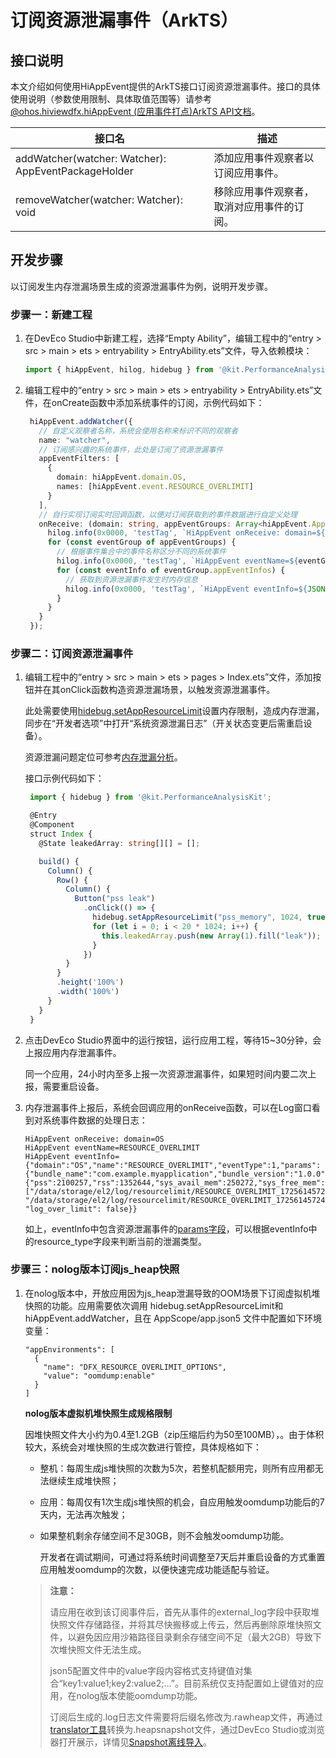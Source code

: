# 订阅资源泄漏事件（ArkTS）

## 接口说明

本文介绍如何使用HiAppEvent提供的ArkTS接口订阅资源泄漏事件。接口的具体使用说明（参数使用限制、具体取值范围等）请参考[@ohos.hiviewdfx.hiAppEvent (应用事件打点)ArkTS API文档](../reference/apis-performance-analysis-kit/js-apis-hiviewdfx-hiappevent.md)。

| 接口名 | 描述 |
| -------- | -------- |
| addWatcher(watcher: Watcher): AppEventPackageHolder | 添加应用事件观察者以订阅应用事件。 |
| removeWatcher(watcher: Watcher): void | 移除应用事件观察者，取消对应用事件的订阅。

## 开发步骤

以订阅发生内存泄漏场景生成的资源泄漏事件为例，说明开发步骤。

### 步骤一：新建工程

1. 在DevEco Studio中新建工程，选择“Empty Ability”，编辑工程中的“entry > src > main > ets  > entryability > EntryAbility.ets”文件，导入依赖模块：

   ```ts
   import { hiAppEvent, hilog, hidebug } from '@kit.PerformanceAnalysisKit';
   ```

2. 编辑工程中的“entry > src > main > ets  > entryability > EntryAbility.ets”文件，在onCreate函数中添加系统事件的订阅，示例代码如下：

   ```ts
    hiAppEvent.addWatcher({
      // 自定义观察者名称，系统会使用名称来标识不同的观察者
      name: "watcher",
      // 订阅感兴趣的系统事件，此处是订阅了资源泄漏事件
      appEventFilters: [
        {
          domain: hiAppEvent.domain.OS,
          names: [hiAppEvent.event.RESOURCE_OVERLIMIT]
        }
      ],
      // 自行实现订阅实时回调函数，以便对订阅获取到的事件数据进行自定义处理 
      onReceive: (domain: string, appEventGroups: Array<hiAppEvent.AppEventGroup>) => {
        hilog.info(0x0000, 'testTag', `HiAppEvent onReceive: domain=${domain}`);
        for (const eventGroup of appEventGroups) {
          // 根据事件集合中的事件名称区分不同的系统事件
          hilog.info(0x0000, 'testTag', `HiAppEvent eventName=${eventGroup.name}`);
          for (const eventInfo of eventGroup.appEventInfos) {
            // 获取到资源泄漏事件发生时内存信息
            hilog.info(0x0000, 'testTag', `HiAppEvent eventInfo=${JSON.stringify(eventInfo)}`);
          }
        }
      }
    });
   ```

### 步骤二：订阅资源泄漏事件

1. 编辑工程中的“entry > src > main > ets  > pages > Index.ets”文件，添加按钮并在其onClick函数构造资源泄漏场景，以触发资源泄漏事件。

   此处需要使用[hidebug.setAppResourceLimit](../reference/apis-performance-analysis-kit/js-apis-hidebug.md#hidebugsetappresourcelimit12)设置内存限制，造成内存泄漏，同步在“开发者选项”中打开“系统资源泄漏日志”（开关状态变更后需重启设备）。

   <!--RP1-->
   资源泄漏问题定位可参考[内存泄漏分析](https://developer.huawei.com/consumer/cn/doc/harmonyos-guides/ide-insight-session-snapshot)。
   <!--RP1End-->

   接口示例代码如下：

   ```ts
    import { hidebug } from '@kit.PerformanceAnalysisKit';
   
    @Entry
    @Component
    struct Index {
      @State leakedArray: string[][] = [];
   
      build() {
        Column() {
          Row() {
            Column() {
              Button("pss leak")
                .onClick(() => {
                  hidebug.setAppResourceLimit("pss_memory", 1024, true);
                  for (let i = 0; i < 20 * 1024; i++) {
                    this.leakedArray.push(new Array(1).fill("leak"));
                  }
                })
            }
          }
          .height('100%')
          .width('100%')
        }
      }
    }
   ```

2. 点击DevEco Studio界面中的运行按钮，运行应用工程，等待15~30分钟，会上报应用内存泄漏事件。

   同一个应用，24小时内至多上报一次资源泄漏事件，如果短时间内要二次上报，需要重启设备。

3. 内存泄漏事件上报后，系统会回调应用的onReceive函数，可以在Log窗口看到对系统事件数据的处理日志：

   ```text
   HiAppEvent onReceive: domain=OS
   HiAppEvent eventName=RESOURCE_OVERLIMIT
   HiAppEvent eventInfo={"domain":"OS","name":"RESOURCE_OVERLIMIT","eventType":1,"params":{"bundle_name":"com.example.myapplication","bundle_version":"1.0.0","memory":{"pss":2100257,"rss":1352644,"sys_avail_mem":250272,"sys_free_mem":60004,"sys_total_mem":1992340,"vss":2462936},"pid":20731,"resource_type":"pss_memory","time":1502348798106,"uid":20010044,"external_log": ["/data/storage/el2/log/resourcelimit/RESOURCE_OVERLIMIT_1725614572401_6808.log", "/data/storage/el2/log/resourcelimit/RESOURCE_OVERLIMIT_1725614572412_6808.log"], "log_over_limit": false}}
   ```

   如上，eventInfo中包含资源泄漏事件的[params字段](hiappevent-watcher-resourceleak-events.md#params字段说明)，可以根据eventInfo中的resource_type字段来判断当前的泄漏类型。

### 步骤三：nolog版本订阅js_heap快照

1. 在nolog版本中，开放应用因为js_heap泄漏导致的OOM场景下订阅虚拟机堆快照的功能。应用需要依次调用 hidebug.setAppResourceLimit和hiAppEvent.addWatcher，且在 AppScope/app.json5 文件中配置如下环境变量：

   ```text
   "appEnvironments": [
     {
       "name": "DFX_RESOURCE_OVERLIMIT_OPTIONS",
       "value": "oomdump:enable"
     }
   ]
   ```

   **nolog版本虚拟机堆快照生成规格限制**

   因堆快照文件大小约为0.4至1.2GB（zip压缩后约为50至100MB），。由于体积较大，系统会对堆快照的生成次数进行管控，具体规格如下：

   - 整机：每周生成js堆快照的次数为5次，若整机配额用完，则所有应用都无法继续生成堆快照；
   - 应用：每周仅有1次生成js堆快照的机会，自应用触发oomdump功能后的7天内，无法再次触发；
   - 如果整机剩余存储空间不足30GB，则不会触发oomdump功能。

      开发者在调试期间，可通过将系统时间调整至7天后并重启设备的方式重置应用触发oomdump的次数，以便快速完成功能适配与验证。

   > **注意：**
   >
   > 请应用在收到该订阅事件后，首先从事件的external_log字段中获取堆快照文件存储路径，并将其尽快搬移或上传云，然后再删除原堆快照文件，以避免因应用沙箱路径目录剩余存储空间不足（最大2GB）导致下次堆快照文件无法生成。
   >
   > json5配置文件中的value字段内容格式支持键值对集合“key1:value1;key2:value2;...”。目前系统仅支持配置如上键值对的应用，在nolog版本使能oomdump功能。
   >
   > 订阅后生成的.log日志文件需要将后缀名修改为.rawheap文件，再通过[translator工具](../tools/rawheap-translator.md)转换为.heapsnapshot文件，通过DevEco Studio或浏览器打开展示，详情见[Snapshot离线导入](https://developer.huawei.com/consumer/cn/doc/harmonyos-guides/ide-snapshot-basic-operations#section6760173514388)。
